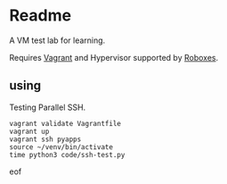 # Readme

A VM test lab for learning.

Requires [Vagrant](https://www.vagrantup.com/) and Hypervisor supported by [Roboxes](https://roboxes.org/).

## using

Testing Parallel SSH.

```shell
vagrant validate Vagrantfile
vagrant up
vagrant ssh pyapps
source ~/venv/bin/activate
time python3 code/ssh-test.py
```

eof
